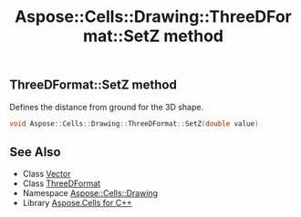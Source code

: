﻿---
title: Aspose::Cells::Drawing::ThreeDFormat::SetZ method
linktitle: SetZ
second_title: Aspose.Cells for C++ API Reference
description: 'Aspose::Cells::Drawing::ThreeDFormat::SetZ method. Defines the distance from ground for the 3D shape in C++.'
type: docs
weight: 2900
url: /cpp/aspose.cells.drawing/threedformat/setz/
---
## ThreeDFormat::SetZ method


Defines the distance from ground for the 3D shape.

```cpp
void Aspose::Cells::Drawing::ThreeDFormat::SetZ(double value)
```

## See Also

* Class [Vector](../../../aspose.cells/vector/)
* Class [ThreeDFormat](../)
* Namespace [Aspose::Cells::Drawing](../../)
* Library [Aspose.Cells for C++](../../../)
